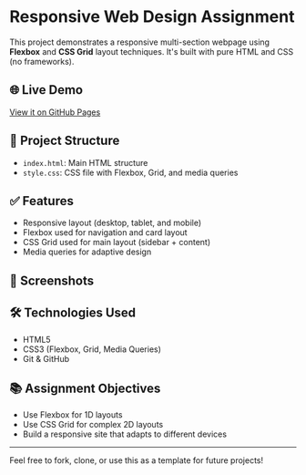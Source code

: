 # Responsive Web Design Assignment

This project demonstrates a responsive multi-section webpage using **Flexbox** and **CSS Grid** layout techniques. It's built with pure HTML and CSS (no frameworks).

## 🌐 Live Demo

[View it on GitHub Pages](https://yourusername.github.io/responsive-layout/) <!-- Update with your actual link -->

## 📁 Project Structure

- `index.html`: Main HTML structure
- `style.css`: CSS file with Flexbox, Grid, and media queries

## ✅ Features

- Responsive layout (desktop, tablet, and mobile)
- Flexbox used for navigation and card layout
- CSS Grid used for main layout (sidebar + content)
- Media queries for adaptive design

## 📸 Screenshots

<!-- Optionally add screenshots if needed -->

## 🛠️ Technologies Used

- HTML5
- CSS3 (Flexbox, Grid, Media Queries)
- Git & GitHub

## 📚 Assignment Objectives

- Use Flexbox for 1D layouts
- Use CSS Grid for complex 2D layouts
- Build a responsive site that adapts to different devices

---

Feel free to fork, clone, or use this as a template for future projects!

